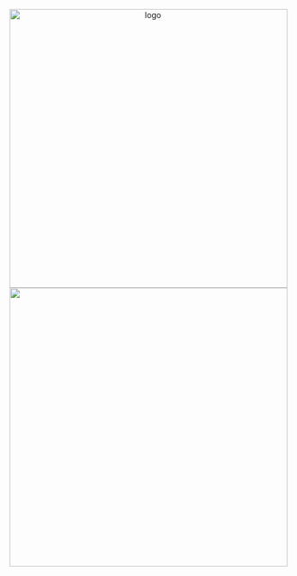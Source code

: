 <p align="center">
  <img width="494" src="https://github-readme-stats.vercel.app/api?username=n0c1337&count_private=true&show_icons=true&hide_title=true" alt="logo">
  <img width="494" src="https://github-readme-stats.vercel.app/api/top-langs?username=n0c1337&hide_border=true&include_all_commits=true&count_private=true">
</p>
